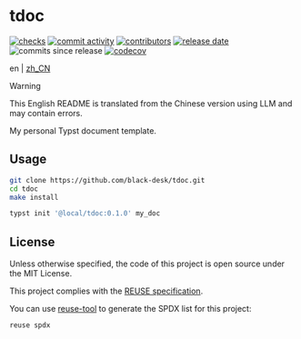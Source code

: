 <!--
SPDX-FileCopyrightText: 2025 Chen Linxuan <me@black-desk.cn>

SPDX-License-Identifier: MIT
-->

# tdoc

[![checks][badge-shields-io-checks]][actions]
[![commit activity][badge-shields-io-commit-activity]][commits]
[![contributors][badge-shields-io-contributors]][contributors]
[![release date][badge-shields-io-release-date]][releases]
![commits since release][badge-shields-io-commits-since-release]
[![codecov][badge-shields-io-codecov]][codecov]

[badge-shields-io-checks]:
  https://img.shields.io/github/check-runs/black-desk/tdoc/master

[actions]: https://github.com/black-desk/tdoc/actions

[badge-shields-io-commit-activity]:
  https://img.shields.io/github/commit-activity/w/black-desk/tdoc/master

[commits]: https://github.com/black-desk/tdoc/commits/master

[badge-shields-io-contributors]:
  https://img.shields.io/github/contributors/black-desk/tdoc

[contributors]: https://github.com/black-desk/tdoc/graphs/contributors

[badge-shields-io-release-date]:
  https://img.shields.io/github/release-date/black-desk/tdoc

[releases]: https://github.com/black-desk/tdoc/releases

[badge-shields-io-commits-since-release]:
  https://img.shields.io/github/commits-since/black-desk/tdoc/latest

[badge-shields-io-codecov]:
  https://codecov.io/github/black-desk/tdoc/graph/badge.svg?token=6TSVGQ4L9X
[codecov]: https://codecov.io/github/black-desk/tdoc

en | [zh_CN](README.zh_CN.md)

> [!WARNING]
>
> This English README is translated from the Chinese version using LLM and may
> contain errors.

My personal Typst document template.

## Usage

```bash
git clone https://github.com/black-desk/tdoc.git
cd tdoc
make install
```

```bash
typst init '@local/tdoc:0.1.0' my_doc
```

## License

Unless otherwise specified,
the code of this project is open source under the MIT License.

This project complies with the [REUSE specification].

You can use [reuse-tool](https://github.com/fsfe/reuse-tool) to generate the
SPDX list for this project:

```bash
reuse spdx
```

[REUSE specification]: https://reuse.software/spec-3.3/
